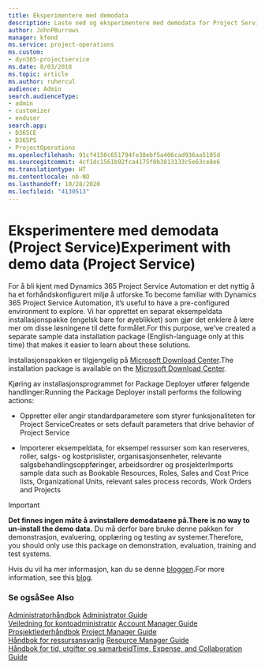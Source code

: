 ```yaml
---
title: Eksperimentere med demodata
description: Laste ned og eksperimentere med demodata for Project Service Automation.
author: JohnPBurrows
manager: kfend
ms.service: project-operations
ms.custom:
- dyn365-projectservice
ms.date: 8/03/2018
ms.topic: article
ms.author: ruhercul
audience: Admin
search.audienceType:
- admin
- customizer
- enduser
search.app:
- D365CE
- D365PS
- ProjectOperations
ms.openlocfilehash: 91cf4150c651794fe38ebf5a406cad936aa5105d
ms.sourcegitcommit: 4cf1dc1561b92fca4175f0b3813133c5e63ce8e6
ms.translationtype: HT
ms.contentlocale: nb-NO
ms.lasthandoff: 10/28/2020
ms.locfileid: "4130513"
---
```

# <a name="experiment-with-demo-data-project-service"></a><span data-ttu-id="a154e-103">Eksperimentere med demodata (Project Service)</span><span class="sxs-lookup"><span data-stu-id="a154e-103">Experiment with demo data (Project Service)</span></span>

<span data-ttu-id="a154e-104">For å bli kjent med Dynamics 365 Project Service Automation er det nyttig å ha et forhåndskonfigurert miljø å utforske.</span><span class="sxs-lookup"><span data-stu-id="a154e-104">To become familiar with Dynamics 365 Project Service Automation, it’s useful to have a pre-configured environment to explore.</span></span> <span data-ttu-id="a154e-105">Vi har opprettet en separat eksempeldata installasjonspakke (engelsk bare for øyeblikket) som gjør det enklere å lære mer om disse løsningene til dette formålet.</span><span class="sxs-lookup"><span data-stu-id="a154e-105">For this purpose, we’ve created a separate sample data installation package (English-language only at this time) that makes it easier to learn about these solutions.</span></span> 

<span data-ttu-id="a154e-106">Installasjonspakken er tilgjengelig på [Microsoft Download Center](https://go.microsoft.com/fwlink/?linkid=859966).</span><span class="sxs-lookup"><span data-stu-id="a154e-106">The installation package is available on the [Microsoft Download Center](https://go.microsoft.com/fwlink/?linkid=859966).</span></span>  

<span data-ttu-id="a154e-107">Kjøring av installasjonsprogrammet for Package Deployer utfører følgende handlinger:</span><span class="sxs-lookup"><span data-stu-id="a154e-107">Running the Package Deployer install performs the following actions:</span></span> 
  
-   <span data-ttu-id="a154e-108">Oppretter eller angir standardparametere som styrer funksjonaliteten for Project Service</span><span class="sxs-lookup"><span data-stu-id="a154e-108">Creates or sets default parameters that drive behavior of Project Service</span></span>  
  
-   <span data-ttu-id="a154e-109">Importerer eksempeldata, for eksempel ressurser som kan reserveres, roller, salgs- og kostprislister, organisasjonsenheter, relevante salgsbehandlingsoppføringer, arbeidsordrer og prosjekter</span><span class="sxs-lookup"><span data-stu-id="a154e-109">Imports sample data such as Bookable Resources, Roles, Sales and Cost Price lists, Organizational Units, relevant sales process records, Work Orders and Projects</span></span>    
  
> [!IMPORTANT]
> <span data-ttu-id="a154e-110">**Det finnes ingen måte å avinstallere demodataene på.**</span><span class="sxs-lookup"><span data-stu-id="a154e-110">**There is no way to un-install the demo data.**</span></span> <span data-ttu-id="a154e-111">Du må derfor bare bruke denne pakken for demonstrasjon, evaluering, opplæring og testing av systemer.</span><span class="sxs-lookup"><span data-stu-id="a154e-111">Therefore, you should only use this package on demonstration, evaluation, training and test systems.</span></span>

<span data-ttu-id="a154e-112">Hvis du vil ha mer informasjon, kan du se denne [bloggen](https://blogs.msdn.microsoft.com/crm/2017/10/24/microsoft-dynamics-365-for-field-service-and-project-service-automation-sample-data).</span><span class="sxs-lookup"><span data-stu-id="a154e-112">For more information, see this [blog](https://blogs.msdn.microsoft.com/crm/2017/10/24/microsoft-dynamics-365-for-field-service-and-project-service-automation-sample-data).</span></span>





  
### <a name="see-also"></a><span data-ttu-id="a154e-113">Se også</span><span class="sxs-lookup"><span data-stu-id="a154e-113">See Also</span></span>  
 <span data-ttu-id="a154e-114">[Administratorhåndbok](../psa/admin-guide.md) </span><span class="sxs-lookup"><span data-stu-id="a154e-114">[Administrator Guide](../psa/admin-guide.md) </span></span>  
 <span data-ttu-id="a154e-115">[Veiledning for kontoadministrator](../psa/account-manager-guide.md) </span><span class="sxs-lookup"><span data-stu-id="a154e-115">[Account Manager Guide](../psa/account-manager-guide.md) </span></span>  
 <span data-ttu-id="a154e-116">[Prosjektlederhåndbok](../psa/project-manager-guide.md) </span><span class="sxs-lookup"><span data-stu-id="a154e-116">[Project Manager Guide](../psa/project-manager-guide.md) </span></span>  
 <span data-ttu-id="a154e-117">[Håndbok for ressursansvarlig](../psa/resource-manager-guide.md) </span><span class="sxs-lookup"><span data-stu-id="a154e-117">[Resource Manager Guide](../psa/resource-manager-guide.md) </span></span>  
 [<span data-ttu-id="a154e-118">Håndbok for tid, utgifter og samarbeid</span><span class="sxs-lookup"><span data-stu-id="a154e-118">Time, Expense, and Collaboration Guide</span></span>](../psa/time-expense-collaboration-guide.md)
